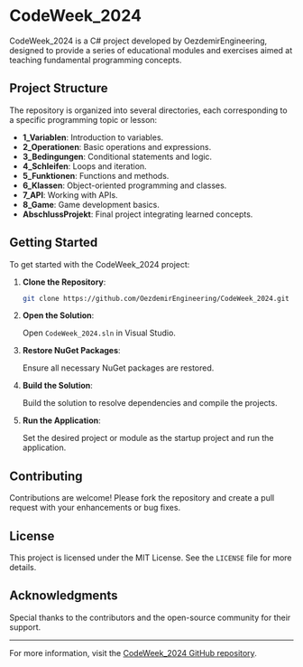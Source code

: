 # CodeWeek_2024

CodeWeek_2024 is a C# project developed by OezdemirEngineering, designed to provide a series of educational modules and exercises aimed at teaching fundamental programming concepts.

## Project Structure

The repository is organized into several directories, each corresponding to a specific programming topic or lesson:

- **1_Variablen**: Introduction to variables.
- **2_Operationen**: Basic operations and expressions.
- **3_Bedingungen**: Conditional statements and logic.
- **4_Schleifen**: Loops and iteration.
- **5_Funktionen**: Functions and methods.
- **6_Klassen**: Object-oriented programming and classes.
- **7_API**: Working with APIs.
- **8_Game**: Game development basics.
- **AbschlussProjekt**: Final project integrating learned concepts.

## Getting Started

To get started with the CodeWeek_2024 project:

1. **Clone the Repository**:

   ```bash
   git clone https://github.com/OezdemirEngineering/CodeWeek_2024.git
   ```

2. **Open the Solution**:

   Open `CodeWeek_2024.sln` in Visual Studio.

3. **Restore NuGet Packages**:

   Ensure all necessary NuGet packages are restored.

4. **Build the Solution**:

   Build the solution to resolve dependencies and compile the projects.

5. **Run the Application**:

   Set the desired project or module as the startup project and run the application.

## Contributing

Contributions are welcome! Please fork the repository and create a pull request with your enhancements or bug fixes.

## License

This project is licensed under the MIT License. See the `LICENSE` file for more details.

## Acknowledgments

Special thanks to the contributors and the open-source community for their support.

---

For more information, visit the [CodeWeek_2024 GitHub repository](https://github.com/OezdemirEngineering/CodeWeek_2024). 

